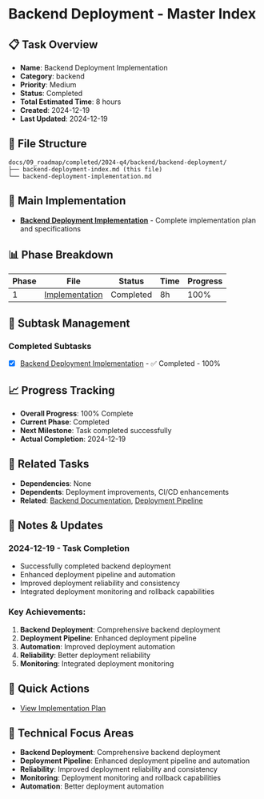 # Backend Deployment - Master Index

## 📋 Task Overview
- **Name**: Backend Deployment Implementation
- **Category**: backend
- **Priority**: Medium
- **Status**: Completed
- **Total Estimated Time**: 8 hours
- **Created**: 2024-12-19
- **Last Updated**: 2024-12-19

## 📁 File Structure
```
docs/09_roadmap/completed/2024-q4/backend/backend-deployment/
├── backend-deployment-index.md (this file)
└── backend-deployment-implementation.md
```

## 🎯 Main Implementation
- **[Backend Deployment Implementation](./backend-deployment-implementation.md)** - Complete implementation plan and specifications

## 📊 Phase Breakdown
| Phase | File | Status | Time | Progress |
|-------|------|--------|------|----------|
| 1 | [Implementation](./backend-deployment-implementation.md) | Completed | 8h | 100% |

## 🔄 Subtask Management
### Completed Subtasks
- [x] [Backend Deployment Implementation](./backend-deployment-implementation.md) - ✅ Completed - 100%

## 📈 Progress Tracking
- **Overall Progress**: 100% Complete
- **Current Phase**: Completed
- **Next Milestone**: Task completed successfully
- **Actual Completion**: 2024-12-19

## 🔗 Related Tasks
- **Dependencies**: None
- **Dependents**: Deployment improvements, CI/CD enhancements
- **Related**: [Backend Documentation](../backend-documentation/), [Deployment Pipeline](../deployment-pipeline/)

## 📝 Notes & Updates
### 2024-12-19 - Task Completion
- Successfully completed backend deployment
- Enhanced deployment pipeline and automation
- Improved deployment reliability and consistency
- Integrated deployment monitoring and rollback capabilities

### Key Achievements:
1. **Backend Deployment**: Comprehensive backend deployment
2. **Deployment Pipeline**: Enhanced deployment pipeline
3. **Automation**: Improved deployment automation
4. **Reliability**: Better deployment reliability
5. **Monitoring**: Integrated deployment monitoring

## 🚀 Quick Actions
- [View Implementation Plan](./backend-deployment-implementation.md)

## 🎯 Technical Focus Areas
- **Backend Deployment**: Comprehensive backend deployment
- **Deployment Pipeline**: Enhanced deployment pipeline and automation
- **Reliability**: Improved deployment reliability and consistency
- **Monitoring**: Deployment monitoring and rollback capabilities
- **Automation**: Better deployment automation

